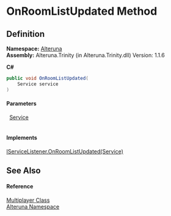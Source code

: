 # OnRoomListUpdated Method




## Definition
**Namespace:** <a href="N_Alteruna">Alteruna</a>  
**Assembly:** Alteruna.Trinity (in Alteruna.Trinity.dll) Version: 1.1.6

**C#**
``` C#
public void OnRoomListUpdated(
	Service service
)
```



#### Parameters
<dl><dt>  <a href="T_Alteruna_Service">Service</a></dt><dd> </dd></dl>

#### Implements
<a href="M_Alteruna_IServiceListener_OnRoomListUpdated">IServiceListener.OnRoomListUpdated(Service)</a>  


## See Also


#### Reference
<a href="T_Alteruna_Multiplayer">Multiplayer Class</a>  
<a href="N_Alteruna">Alteruna Namespace</a>  

